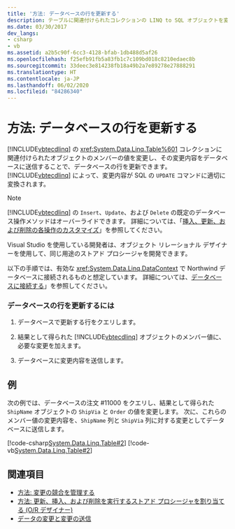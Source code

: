 ```yaml
---
title: '方法: データベースの行を更新する'
description: テーブルに関連付けられたコレクションの LINQ to SQL オブジェクトを変更することによって、データベース内の行を更新する方法について説明します。 LINQ to SQL は、追加内容を SQL UPDATE コマンドに変換します。
ms.date: 03/30/2017
dev_langs:
- csharp
- vb
ms.assetid: a2b5c90f-6cc3-4128-bfab-1db488d5af26
ms.openlocfilehash: f25efb91fb5a83fb1c7c109bd018c8210edaec8b
ms.sourcegitcommit: 33deec3e814238fb18a49b2a7e89278e27888291
ms.translationtype: HT
ms.contentlocale: ja-JP
ms.lasthandoff: 06/02/2020
ms.locfileid: "84286340"
---
```

# <a name="how-to-update-rows-in-the-database"></a>方法: データベースの行を更新する

[!INCLUDE[vbtecdlinq](../../../../../../includes/vbtecdlinq-md.md)] の <xref:System.Data.Linq.Table%601> コレクションに関連付けられたオブジェクトのメンバーの値を変更し、その変更内容をデータベースに送信することで、データベースの行を更新できます。 [!INCLUDE[vbtecdlinq](../../../../../../includes/vbtecdlinq-md.md)] によって、変更内容が SQL の `UPDATE` コマンドに適切に変換されます。

> [!NOTE]
> [!INCLUDE[vbtecdlinq](../../../../../../includes/vbtecdlinq-md.md)] の `Insert`、`Update`、および `Delete` の既定のデータベース操作メソッドはオーバーライドできます。 詳細については、「[挿入、更新、および削除の各操作のカスタマイズ](customizing-insert-update-and-delete-operations.md)」を参照してください。
>
> Visual Studio を使用している開発者は、オブジェクト リレーショナル デザイナーを使用して、同じ用途のストアド プロシージャを開発できます。

以下の手順では、有効な <xref:System.Data.Linq.DataContext> で Northwind データベースに接続されるものと想定しています。 詳細については、[データベースに接続する](how-to-connect-to-a-database.md)」を参照してください。

### <a name="to-update-a-row-in-the-database"></a>データベースの行を更新するには

1. データベースで更新する行をクエリします。

2. 結果として得られた [!INCLUDE[vbtecdlinq](../../../../../../includes/vbtecdlinq-md.md)] オブジェクトのメンバー値に、必要な変更を加えます。

3. データベースに変更内容を送信します。

## <a name="example"></a>例

次の例では、データベースの注文 #11000 をクエリし、結果として得られた `ShipName` オブジェクトの `ShipVia` と `Order` の値を変更します。 次に、これらのメンバー値の変更内容を、`ShipName` 列と `ShipVia` 列に対する変更としてデータベースに送信します。

[!code-csharp[System.Data.Linq.Table#2](../../../../../../samples/snippets/csharp/VS_Snippets_Data/system.data.linq.table/cs/program.cs#2)]
[!code-vb[System.Data.Linq.Table#2](../../../../../../samples/snippets/visualbasic/VS_Snippets_Data/system.data.linq.table/vb/module1.vb#2)]

## <a name="see-also"></a>関連項目

- [方法: 変更の競合を管理する](how-to-manage-change-conflicts.md)
- [方法: 更新、挿入、および削除を実行するストアド プロシージャを割り当てる (O/R デザイナー)](/visualstudio/data-tools/how-to-assign-stored-procedures-to-perform-updates-inserts-and-deletes-o-r-designer)
- [データの変更と変更の送信](making-and-submitting-data-changes.md)
